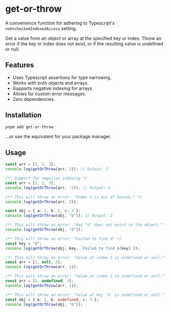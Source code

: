 # get-or-throw

A convenience function for adhering to Typescript's `noUncheckedIndexedAccess`
setting.

Get a value from an object or array at the specified key or index. Throw an
error if the key or index does not exist, or if the resulting value is undefined
or null.

## Features

- Uses Typescript assertions for type narrowing.
- Works with both objects and arrays.
- Supports negative indexing for arrays.
- Allows for custom error messages.
- Zero dependencies.

## Installation

```bash
pnpm add get-or-throw
```

...or use the equivalent for your package manager.

## Usage

```ts
const arr = [1, 2, 3];
console.log(getOrThrow(arr, 1)); // Output: 2

/** Support for negative indexing */
const arr = [1, 2, 3];
console.log(getOrThrow(arr, -1)); // Output: 3

/** This will throw an error: "Index 3 is out of bounds." */
console.log(getOrThrow(arr, 3));

const obj = { a: 1, b: 2, c: 3 };
console.log(getOrThrow(obj, "b")); // Output: 2

/** This will throw an error: "Key "d" does not exist in the object." */
console.log(getOrThrow(obj, "d"));

/** This will throw an error: "Failed to find d" */
const key = "d";
console.log(getOrThrow(obj, key, `Failed to find ${key}`));

/** This will throw an error: "Value at index 1 is undefined or null." */
const arr = [1, null, 3];
console.log(getOrThrow(arr, 1));

/** This will throw an error: "Value at index 1 is undefined or null." */
const arr = [1, undefined, 3];
console.log(getOrThrow(arr, 1));

/** This will throw an error: "Value at key 'b' is undefined or null." */
const obj = { a: 1, b: undefined, c: 3 };
console.log(getOrThrow(obj, "b"));
```
